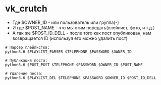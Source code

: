 # vk_crutch

* Где $OWNER_ID - или пользователь или группа(-)
* И где $POST_NAME - что мы хтим передать(плейлист, фото, и т.д.)
* А так же $POST_ID_DELL - после того как пост опубликован, нам возвращается ID (используя его можно удалить пост)

```
# Парсер плейлистов:
python3.6 $PLAYLIST_PARSER $TELEPHONE $PASSWORD $OWNER_ID

# Публикация поста:
python3.6 $POST_POST $TELEPHONE $PASSWORD $OWNER_ID $POST_NAME

# Удаление поста:
python3.6 $PLAYLIST_DEL $TELEPHONE $PASSWORD $OWNER_ID $POST_ID_DELL
